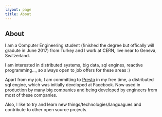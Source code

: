 ```yaml
---
layout: page
title: About
---
```

## About
I am a Computer Engineering student (finished the degree but offically will gradute in June 2017) from Turkey and I work at CERN, live near to Geneva, Switzerland.

I am interested in distributed systems, big data, sql engines, reactive programming..., so always open to job offers for these areas :)

Apart from my job, I am committing to [Presto](http://prestodb.io) in my free time, a distributed sql engine, which was initially developed at Facebook. Now used in production by [many big companies](https://github.com/prestodb/presto/wiki/Presto-Users) and being developed by engineers from most of these companies.

Also, I like to try and learn new things/technologies/languagues and contribute to other open source projects.



